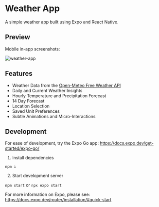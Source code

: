 # Weather App

A simple weather app built using Expo and React Native.

## Preview

Mobile in-app screenshots:

![weather-app](https://github.com/fborja44/weather-app/assets/49008508/f32b3c7a-ecfe-4467-998b-7b81b2c686ec)

## Features
- Weather Data from the [Open-Meteo Free Weather API](https://open-meteo.com/)
- Daily and Current Weather Insights
- Hourly Temperature and Precipitation Forecast
- 14 Day Forecast
- Location Selection
- Saved Unit Preferences
- Subtle Animations and Micro-Interactions

## Development
For ease of development, try the Expo Go app: https://docs.expo.dev/get-started/expo-go/

1. Install dependencies

`npm i `

2. Start development server

`npm start` or `npx expo start`

For more information on Expo, please see: https://docs.expo.dev/router/installation/#quick-start
